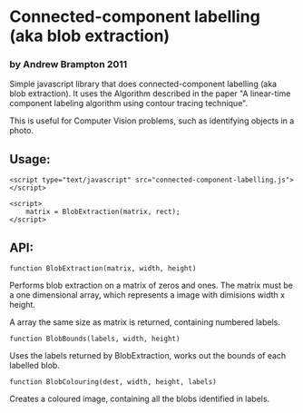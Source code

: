 # Connected-component labelling (aka blob extraction)
### by Andrew Brampton 2011

Simple javascript library that does connected-component labelling (aka blob
extraction). It uses the Algorithm described in the paper "A linear-time 
component labeling algorithm using contour tracing technique".

This is useful for Computer Vision problems, such as identifying objects in
a photo.

## Usage:

    <script type="text/javascript" src="connected-component-labelling.js"></script>

    <script>
        matrix = BlobExtraction(matrix, rect);
    </script>

## API:
    function BlobExtraction(matrix, width, height)

Performs blob extraction on a matrix of zeros and ones. The matrix must be a
one dimensional array, which represents a image with dimisions width x height.

A array the same size as matrix is returned, containing numbered labels.

    function BlobBounds(labels, width, height)

Uses the labels returned by  BlobExtraction, works out the bounds of each labelled blob.

    function BlobColouring(dest, width, height, labels)

Creates a coloured image, containing all the blobs identified in labels.

